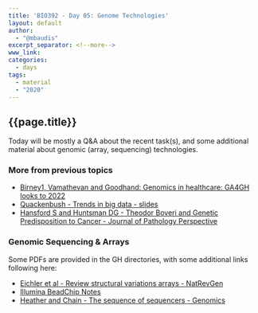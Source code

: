 ```yaml
---
title: 'BIO392 - Day 05: Genome Technologies'
layout: default
author:
  - "@mbaudis"
excerpt_separator: <!--more-->
www_link:
categories:
  - days
tags:
  - material
  - "2020"
---
```


## {{page.title}}

Today will be mostly a Q&A about the recent task(s), and some additional material
about genomic (array, sequencing) technologies.

<!--more-->

### More from previous topics

* [Birney1, Vamathevan and Goodhand: Genomics in healthcare: GA4GH looks to 2022](https://internal.baudisgroup.org/pdf/2017-10-15___Birney_et_al.__Sequencing_2022__biorXiv.pdf)
* [Quackenbush - Trends in big data - slides](https://internal.baudisgroup.org/pdf/2017-01-27___Quackenbush__Trends_in_big_data__slides.pdf)
* [Hansford S and Huntsman DG - Theodor Boveri and Genetic Predisposition to Cancer - Journal of Pathology Perspective](https://internal.baudisgroup.org/pdf/2014-07-23___Hansford-S-and-Huntsman-DG__Theodor-Boveri-and-Genetic-Predisposition-to-Cancer__Journal-of-Pathology-Perspective.pdf)


### Genomic Sequencing & Arrays

Some PDFs are provided in the GH directories, with some additional links following here:

* [Eichler et al - Review structural variations arrays - NatRevGen](https://internal.baudisgroup.org/pdf/2011-05-12___Eichler_et_al__Review_structural_variations_arrays__NatRevGen.pdf)
* [Illumina BeadChip Notes](https://internal.baudisgroup.org/pdf/2010-07-01___Illumina_Infinium_technote_cytoanalysis.pdf)
* [Heather and Chain - The sequence of sequencers - Genomics](https://internal.baudisgroup.org/pdf/2016-01-15___Heather_and_Chain__The-sequence-of-sequencers__Genomics.pdf)
